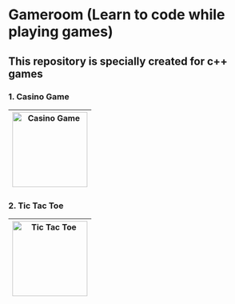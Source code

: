 # Gameroom (Learn to code while playing games) 
## This repository is specially created for c++ games
### 1. Casino Game
|<img alt="Casino Game" height="150px" src="https://user-images.githubusercontent.com/64878501/89701320-39980b00-d953-11ea-9773-5f035654ce1b.PNG" />|
|:---:|
### 2. Tic Tac Toe
|<img alt="Tic Tac Toe" height="150px" src="https://user-images.githubusercontent.com/64878501/89736175-28e7b200-da85-11ea-9c07-5ab4c5a943fe.PNG" />|
|:---:|
